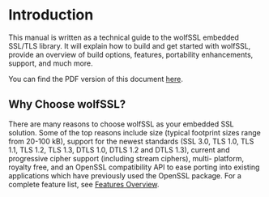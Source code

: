 # Introduction

This manual is written as a technical guide to the wolfSSL embedded SSL/TLS library. It
will explain how to build and get started with wolfSSL, provide an overview of build
options, features, portability enhancements, support, and much more. 

You can find the PDF version of this document [here](https://www.wolfssl.com/documentation/manuals/wolfssl/wolfSSL-Manual.pdf).

## Why Choose wolfSSL?

There are many reasons to choose wolfSSL as your embedded SSL solution. Some of
the top reasons include size (typical footprint sizes range from 20-100 kB), support for
the newest standards (SSL 3.0, TLS 1.0, TLS 1.1, TLS 1.2, TLS 1.3, DTLS 1.0, DTLS 1.2
and DTLS 1.3), current and progressive cipher support (including stream ciphers), multi-
platform, royalty free, and an OpenSSL compatibility API to ease porting into existing
applications which have previously used the OpenSSL package. For a complete feature
list, see [Features Overview](chapter04.md#features-overview).

